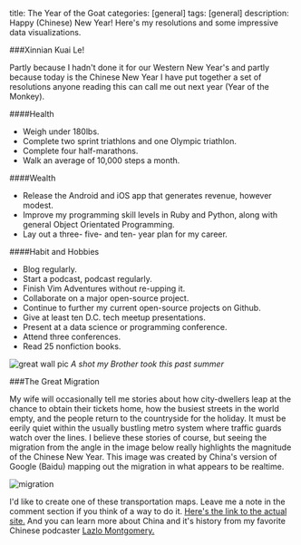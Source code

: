 title: The Year of the Goat
categories: [general]
tags: [general]
description: Happy (Chinese) New Year! Here's my resolutions and some impressive data visualizations.


###Xinnian Kuai Le!

Partly because I hadn't done it for our Western New Year's and partly
because today is the Chinese New Year I have put together a set of
resolutions anyone reading this can call me out next year (Year of
the Monkey).

####Health
* Weigh under 180lbs.
* Complete two sprint triathlons and one Olympic triathlon.
* Complete four half-marathons.
* Walk an average of 10,000 steps a month.

####Wealth
* Release the Android and iOS app that generates revenue, however modest.
* Improve my programming skill levels in Ruby and Python, along with general Object Orientated Programming.
* Lay out a three- five- and ten- year plan for my career. 

####Habit and Hobbies
* Blog regularly. 
* Start a podcast, podcast regularly. 
* Finish Vim Adventures without re-upping it.
* Collaborate on a major open-source project. 
* Continue to further my current open-source projects on Github.
* Give at least ten D.C. tech meetup presentations. 
* Present at a data science or programming conference.
* Attend three conferences.
* Read 25 nonfiction books.

![great wall pic](/assets/media/great-wall.png)
*A shot my Brother took this past summer*

###The Great Migration

My wife will occasionally tell me stories about how city-dwellers leap at the chance to obtain their tickets home, how the busiest streets in the world empty, and the people
return to the countryside for the holiday. It must be eerily quiet within the usually bustling metro system where traffic guards watch over the lines. I believe these stories of course, but seeing the migration from the angle in the image below really highlights the magnitude of the Chinese New Year. This image was created by China's version of Google (Baidu) mapping out the migration in what
appears to be realtime.

![migration](/assets/media/baidu.png)


I'd like to create one of these transportation
maps. Leave me a note in the comment section if you think of a way to do it. [Here's the link to the actual site.][1] And you can learn more about China and it's history from my favorite Chinese podcaster [Lazlo Montgomery.][2]

[1]: http://qianxi.baidu.com/
[2]: http://chinahistorypodcast.com/





